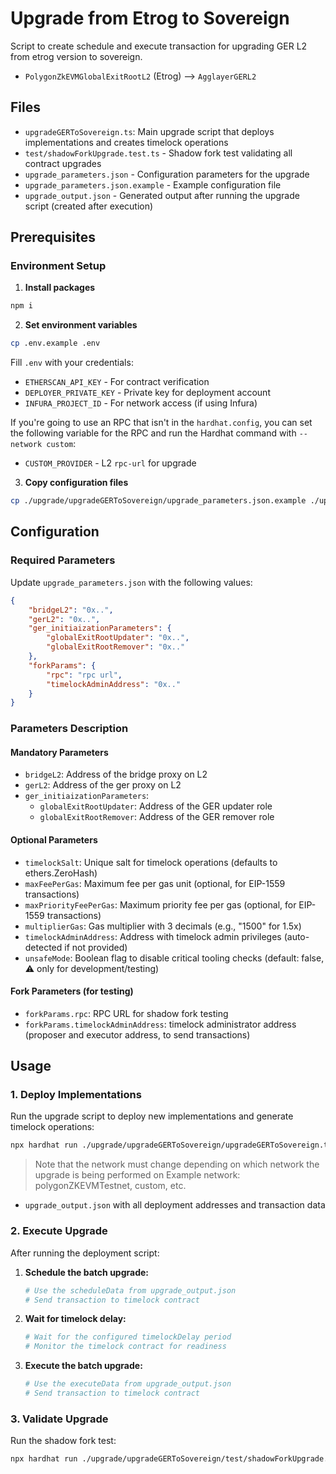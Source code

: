 # Upgrade from Etrog to Sovereign

Script to create schedule and execute transaction for upgrading GER L2 from etrog version to sovereign.

- `PolygonZkEVMGlobalExitRootL2` (Etrog) --> `AgglayerGERL2`

## Files

- `upgradeGERToSovereign.ts`: Main upgrade script that deploys implementations and creates timelock operations
- `test/shadowForkUpgrade.test.ts` - Shadow fork test validating all contract upgrades
- `upgrade_parameters.json` - Configuration parameters for the upgrade
- `upgrade_parameters.json.example` - Example configuration file
- `upgrade_output.json` - Generated output after running the upgrade script (created after execution)

## Prerequisites

### Environment Setup

1. **Install packages**

```bash
npm i
```

2. **Set environment variables**

```bash
cp .env.example .env
```

Fill `.env` with your credentials:

- `ETHERSCAN_API_KEY` - For contract verification
- `DEPLOYER_PRIVATE_KEY` - Private key for deployment account
- `INFURA_PROJECT_ID` - For network access (if using Infura)

If you're going to use an RPC that isn't in the `hardhat.config`, you can set the following variable for the RPC and run the Hardhat command with `--network custom`:
- `CUSTOM_PROVIDER` - L2 `rpc-url` for upgrade


3. **Copy configuration files**

```bash
cp ./upgrade/upgradeGERToSovereign/upgrade_parameters.json.example ./upgrade/upgradeGERToSovereign/upgrade_parameters.json
```

## Configuration

### Required Parameters

Update `upgrade_parameters.json` with the following values:

```json
{
    "bridgeL2": "0x..",
    "gerL2": "0x..",
    "ger_initiaizationParameters": {
        "globalExitRootUpdater": "0x..",
        "globalExitRootRemover": "0x.."
    },
    "forkParams": {
        "rpc": "rpc url",
        "timelockAdminAddress": "0x.."
    }
}
```

### Parameters Description

#### Mandatory Parameters

- `bridgeL2`: Address of the bridge proxy on L2
- `gerL2`: Address of the ger proxy on L2
- `ger_initiaizationParameters`:
    - `globalExitRootUpdater`: Address of the GER updater role
    - `globalExitRootRemover`: Address of the GER remover role


#### Optional Parameters

- `timelockSalt`: Unique salt for timelock operations (defaults to ethers.ZeroHash)
- `maxFeePerGas`: Maximum fee per gas unit (optional, for EIP-1559 transactions)
- `maxPriorityFeePerGas`: Maximum priority fee per gas (optional, for EIP-1559 transactions)
- `multiplierGas`: Gas multiplier with 3 decimals (e.g., "1500" for 1.5x)
- `timelockAdminAddress`: Address with timelock admin privileges (auto-detected if not provided)
- `unsafeMode`: Boolean flag to disable critical tooling checks (default: false, ⚠️ only for development/testing)

#### Fork Parameters (for testing)

- `forkParams.rpc`: RPC URL for shadow fork testing
- `forkParams.timelockAdminAddress`: timelock administrator address (proposer and executor address, to send transactions)

## Usage

### 1. Deploy Implementations

Run the upgrade script to deploy new implementations and generate timelock operations:

```bash
npx hardhat run ./upgrade/upgradeGERToSovereign/upgradeGERToSovereign.ts --network <network>
```

> Note that the network must change depending on which network the upgrade is being performed on
> Example network: polygonZKEVMTestnet, custom, etc.

- `upgrade_output.json` with all deployment addresses and transaction data

### 2. Execute Upgrade

After running the deployment script:

1. **Schedule the batch upgrade:**

    ```bash
    # Use the scheduleData from upgrade_output.json
    # Send transaction to timelock contract
    ```

2. **Wait for timelock delay:**

    ```bash
    # Wait for the configured timelockDelay period
    # Monitor the timelock contract for readiness
    ```

3. **Execute the batch upgrade:**
    ```bash
    # Use the executeData from upgrade_output.json
    # Send transaction to timelock contract
    ```

### 3. Validate Upgrade

Run the shadow fork test:

```bash
npx hardhat run ./upgrade/upgradeGERToSovereign/test/shadowForkUpgrade.test.ts
```